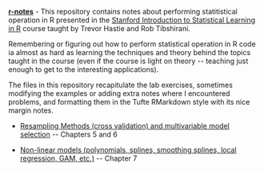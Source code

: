 [**r-notes**](https://github.com/bill-simons/data-analysis/tree/main/r-notes) - This repository contains notes about performing statitistical operation in R presented in the [Stanford Introduction to Statistical Learning in R](https://www.edx.org/course/statistical-learning) course taught by Trevor Hastie and Rob Tibshirani.

Remembering or figuring out how to perform statistical operation in R code ia almost as hard as learning the techniques and theory behind the topics taught in the course (even if the course is light on theory -- teaching just enough to get to the interesting applications).

The files in this repository recapitulate the lab exercises, sometimes modifying the examples or adding extra notes where I encountered problems, and formatting them in the Tufte RMarkdown style with its nice margin notes.

+ [Resampling Methods (cross validation) and multivariable model selection](https://htmlpreview.github.io/?https://github.com/bill-simons/data-analysis/blob/main/r-notes/ISLR2_CrossValidationAndModelSelection.html) -- Chapters 5 and 6

+ [Non-linear models (polynomials, splines, smoothing splines, local regression, GAM, etc.)](Https://htmlpreview.github.io/?https://github.com/bill-simons/data-analysis/blob/main/r-notes/ISLR2_NonLinearModels.html) -- Chapter 7

